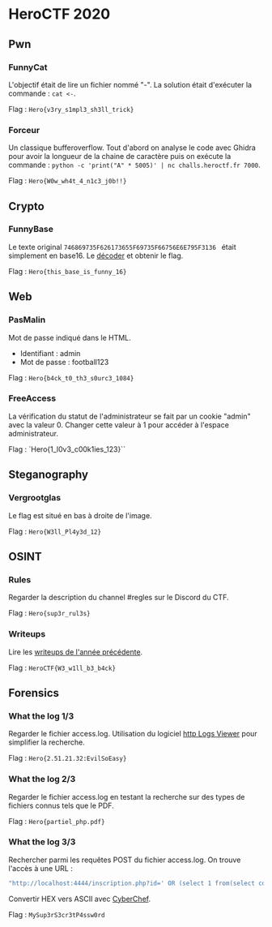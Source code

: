 # HeroCTF 2020

## Pwn

### FunnyCat

L'objectif était de lire un fichier nommé "-". La solution était d'exécuter la commande : `cat <-`.

Flag : `Hero{v3ry_s1mpl3_sh3ll_trick}`

### Forceur

Un classique bufferoverflow. Tout d'abord on analyse le code avec Ghidra pour avoir la longueur de la chaine de caractère puis on exécute la commande : `python -c 'print("A" * 5005)' | nc challs.heroctf.fr 7000`.

Flag : `Hero{W0w_wh4t_4_n1c3_j0b!!}`

## Crypto

### FunnyBase

Le texte original `746869735F626173655F69735F66756E6E795F3136
` était simplement en base16. Le [décoder](https://simplycalc.com/base16-decode.php) et obtenir le flag.

Flag : `Hero{this_base_is_funny_16}`

## Web

### PasMalin

Mot de passe indiqué dans le HTML.
- Identifiant : admin
- Mot de passe : football123

Flag : `Hero{b4ck_t0_th3_s0urc3_1084}`

### FreeAccess

La vérification du statut de l'administrateur se fait par un cookie "admin" avec la valeur 0. Changer cette valeur à 1 pour accéder à l'espace administrateur.

Flag : `Hero{1_l0v3_c00k1ies_123}``

## Steganography

### Vergrootglas

Le flag est situé en bas à droite de l'image.

Flag : `Hero{W3ll_Pl4y3d_12}`

## OSINT

### Rules

Regarder la description du channel #regles sur le Discord du CTF.

Flag : `Hero{sup3r_rul3s}`

### Writeups

Lire les [writeups de l'année précédente](https://github.com/0xSoEasY/HeroCTF).

Flag : `HeroCTF{W3_w1ll_b3_b4ck}`

## Forensics

### What the log 1/3

Regarder le fichier access.log. Utilisation du logiciel [http Logs Viewer](https://www.apacheviewer.com/) pour simplifier la recherche.

Flag : `Hero{2.51.21.32:EvilSoEasy}`

### What the log 2/3

Regarder le fichier access.log en testant la recherche sur des types de fichiers connus tels que le PDF.

Flag : `Hero{partiel_php.pdf}`

### What the log 3/3

Rechercher parmi les requêtes POST du fichier access.log. On trouve l'accès à une URL :

```sh
"http://localhost:4444/inscription.php?id=' OR (select 1 from(select count(*),concat((select (select (SELECT concat(0x4d,0x79,0x53,0x75,0x70,0x33,0x72,0x53,0x33,0x63,0x72,0x33,0x74,0x50,0x34,0x73,0x73,0x77,0x30,0x72,0x64,cast(r00t.username as char)) FROM `Boris`.r00t LIMIT 0,1) ) from information_schema.tables ; OR '1' =1; --&pseudo=l&mail=l@l.fr"
```

Convertir HEX vers ASCII avec [CyberChef](https://gchq.github.io/CyberChef/).

Flag : `MySup3rS3cr3tP4ssw0rd`